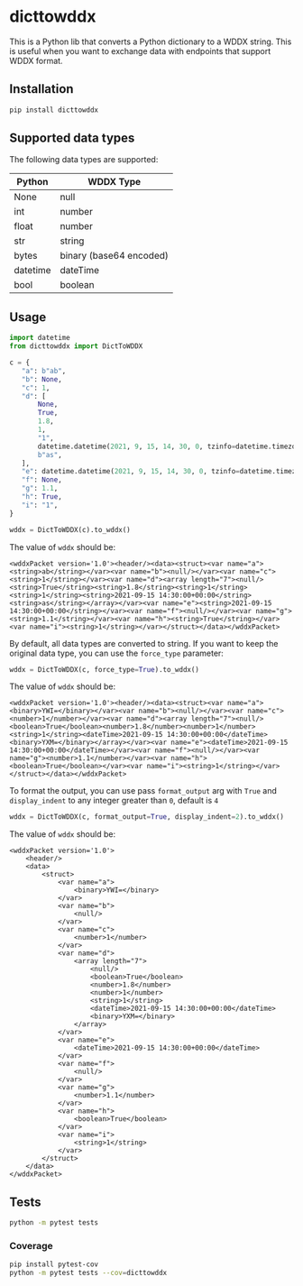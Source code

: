 # dicttowddx

This is a Python lib that converts a Python dictionary to a WDDX string. This is useful when you want to exchange data with endpoints that support WDDX format.

## Installation

```bash
pip install dicttowddx
```

## Supported data types
The following data types are supported:

| Python   | WDDX Type               |
|----------|-------------------------|
| None     | null                    |
| int      | number                  |
| float    | number                  |
| str      | string                  |
| bytes    | binary (base64 encoded) |
| datetime | dateTime                |
| bool     | boolean                 |

## Usage

```python
import datetime
from dicttowddx import DictToWDDX

c = {
   "a": b"ab",
   "b": None,
   "c": 1,
   "d": [
       None,
       True,
       1.8,
       1,
       "1",
       datetime.datetime(2021, 9, 15, 14, 30, 0, tzinfo=datetime.timezone.utc),
       b"as",
   ],
   "e": datetime.datetime(2021, 9, 15, 14, 30, 0, tzinfo=datetime.timezone.utc),
   "f": None,
   "g": 1.1,
   "h": True,
   "i": "1",
}

wddx = DictToWDDX(c).to_wddx()
```
The value of `wddx` should be:
```text
<wddxPacket version='1.0'><header/><data><struct><var name="a"><string>ab</string></var><var name="b"><null/></var><var name="c"><string>1</string></var><var name="d"><array length="7"><null/><string>True</string><string>1.8</string><string>1</string><string>1</string><string>2021-09-15 14:30:00+00:00</string><string>as</string></array></var><var name="e"><string>2021-09-15 14:30:00+00:00</string></var><var name="f"><null/></var><var name="g"><string>1.1</string></var><var name="h"><string>True</string></var><var name="i"><string>1</string></var></struct></data></wddxPacket>
```

By default, all data types are converted to string. If you want to keep the original data type, you can use the `force_type` parameter:
```python
wddx = DictToWDDX(c, force_type=True).to_wddx()
```
The value of `wddx` should be:
```text
<wddxPacket version='1.0'><header/><data><struct><var name="a"><binary>YWI=</binary></var><var name="b"><null/></var><var name="c"><number>1</number></var><var name="d"><array length="7"><null/><boolean>True</boolean><number>1.8</number><number>1</number><string>1</string><dateTime>2021-09-15 14:30:00+00:00</dateTime><binary>YXM=</binary></array></var><var name="e"><dateTime>2021-09-15 14:30:00+00:00</dateTime></var><var name="f"><null/></var><var name="g"><number>1.1</number></var><var name="h"><boolean>True</boolean></var><var name="i"><string>1</string></var></struct></data></wddxPacket>
```

To format the output, you can use pass `format_output` arg with `True` and `display_indent` to any integer greater than `0`, default is `4`
```python
wddx = DictToWDDX(c, format_output=True, display_indent=2).to_wddx()
```
The value of `wddx` should be:
```text
<wddxPacket version='1.0'>
    <header/>
    <data>
        <struct>
            <var name="a">
                <binary>YWI=</binary>
            </var>
            <var name="b">
                <null/>
            </var>
            <var name="c">
                <number>1</number>
            </var>
            <var name="d">
                <array length="7">
                    <null/>
                    <boolean>True</boolean>
                    <number>1.8</number>
                    <number>1</number>
                    <string>1</string>
                    <dateTime>2021-09-15 14:30:00+00:00</dateTime>
                    <binary>YXM=</binary>
                </array>
            </var>
            <var name="e">
                <dateTime>2021-09-15 14:30:00+00:00</dateTime>
            </var>
            <var name="f">
                <null/>
            </var>
            <var name="g">
                <number>1.1</number>
            </var>
            <var name="h">
                <boolean>True</boolean>
            </var>
            <var name="i">
                <string>1</string>
            </var>
        </struct>
    </data>
</wddxPacket>
```
## Tests
 
```bash
python -m pytest tests
```

### Coverage

```bash
pip install pytest-cov
python -m pytest tests --cov=dicttowddx
```
